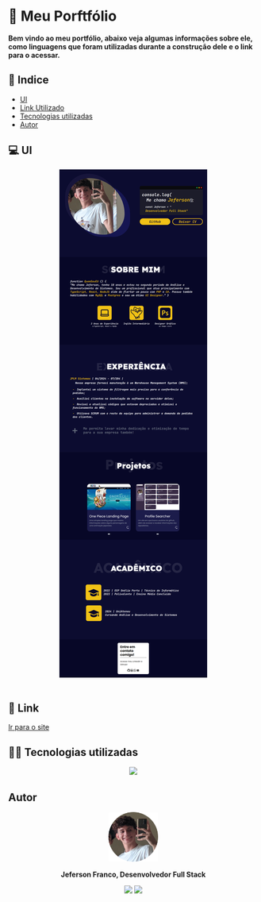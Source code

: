 # 📃 Meu Porftfólio

 <p> <b> Bem vindo ao meu portfólio, abaixo veja algumas informações sobre ele, como linguagens que foram utilizadas durante a construção dele e o link para o acessar. </b></p>

## 📌 Indice

- [UI](#UI)
- [Link Utilizado](#Como-rodar)
- [Tecnologias utilizadas](#Tecnologias-utilizadas)
- [Autor](#Autor)

## 💻 UI

<div align = "center">
    <img src = "./assets/entire-site.png">
</div>
<br>

## 🎈 Link

<a href="https://jefolidev.github.io/my-portfolio/"> Ir para o site </a>

## 👨‍💻 Tecnologias utilizadas

<div align = center>
<img src = "https://skillicons.dev/icons?i=ts,react,tailwind">
</div>

## Autor

<div align = center>
 <img src = "./assets/fotominhacircle.png" style = "width: 100px;">
 <p> <b> Jeferson Franco, Desenvolvedor Full Stack </b> </p> 
 <a style = "text-decoration: none;" href = "https://github.com/jefolidev"> <img src = "https://skillicons.dev/icons?i=linkedin" style = "width: 20px;"> </a>
 <a style = "text-decoration: none;" href = "https://www.linkedin.com/in/jeferson-franco-1349062b0/"> <img src = "https://skillicons.dev/icons?i=github&theme=light" style = "width: 20px;"> </a>
</div>
